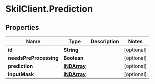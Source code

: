 # SkilClient.Prediction

## Properties
Name | Type | Description | Notes
------------ | ------------- | ------------- | -------------
**id** | **String** |  | [optional] 
**needsPreProcessing** | **Boolean** |  | [optional] 
**prediction** | [**INDArray**](INDArray.md) |  | [optional] 
**inputMask** | [**INDArray**](INDArray.md) |  | [optional] 


